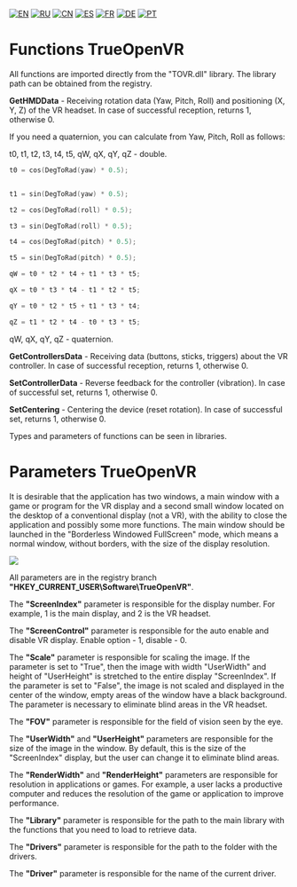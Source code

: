 ﻿[![EN](https://user-images.githubusercontent.com/9499881/27683803-659dc988-5cd8-11e7-9c05-0b747e917666.png)](https://github.com/TrueOpenVR/TrueOpenVR-Core/blob/master/Library/README.md) 
[![RU](https://user-images.githubusercontent.com/9499881/27683795-5b0fbac6-5cd8-11e7-929c-057833e01fb1.png)](https://github.com/TrueOpenVR/TrueOpenVR-Core/blob/master/Library/README.RU.md) 
[![CN](https://user-images.githubusercontent.com/9499881/31012373-978ce414-a522-11e7-9936-387b1c530e2f.png)](https://github.com/TrueOpenVR/TrueOpenVR-Core/blob/master/Library/README.CN.md) 
[![ES](https://user-images.githubusercontent.com/9499881/31012379-9d8f7764-a522-11e7-8bf4-739077369e8b.png)](https://github.com/TrueOpenVR/TrueOpenVR-Core/blob/master/Library/README.ES.md) 
[![FR](https://user-images.githubusercontent.com/9499881/31012387-a7b4aaac-a522-11e7-8485-36ce58dc2d4a.png)](https://github.com/TrueOpenVR/TrueOpenVR-Core/blob/master/Library/README.FR.md) 
[![DE](https://user-images.githubusercontent.com/9499881/31012392-ac051326-a522-11e7-9c8c-2186ddf553d0.png)](https://github.com/TrueOpenVR/TrueOpenVR-Core/blob/master/Library/README.DE.md) 
[![PT](https://user-images.githubusercontent.com/9499881/31012384-a1d1b544-a522-11e7-8a13-3cb53450d55c.png)](https://github.com/TrueOpenVR/TrueOpenVR-Core/blob/master/Library/README.PT.md)
# Functions TrueOpenVR
All functions are imported directly from the "TOVR.dll" library. The library path can be obtained from the registry.


**GetHMDData** - Receiving rotation data (Yaw, Pitch, Roll) and positioning (X, Y, Z) of the VR headset. In case of successful reception, returns 1, otherwise 0.

If you need a quaternion, you can calculate from Yaw, Pitch, Roll as follows:

t0, t1, t2, t3, t4, t5, qW, qX, qY, qZ - double.
```c
t0 = cos(DegToRad(yaw) * 0.5);


t1 = sin(DegToRad(yaw) * 0.5);

t2 = cos(DegToRad(roll) * 0.5);

t3 = sin(DegToRad(roll) * 0.5);

t4 = cos(DegToRad(pitch) * 0.5);

t5 = sin(DegToRad(pitch) * 0.5);

qW = t0 * t2 * t4 + t1 * t3 * t5;

qX = t0 * t3 * t4 - t1 * t2 * t5;

qY = t0 * t2 * t5 + t1 * t3 * t4;

qZ = t1 * t2 * t4 - t0 * t3 * t5;
```

qW, qX, qY, qZ - quaternion.<br>

**GetControllersData** - Receiving data (buttons, sticks, triggers) about the VR controller. In case of successful reception, returns 1, otherwise 0.


**SetControllerData** - Reverse feedback for the controller (vibration). In case of successful set, returns 1, otherwise 0.


**SetCentering** - Centering the device (reset rotation). In case of successful set, returns 1, otherwise 0.


Types and parameters of functions can be seen in libraries.

# Parameters TrueOpenVR
It is desirable that the application has two windows, a main window with a game or program for the VR display and a second small window located on the desktop of a conventional display (not a VR), with the ability to close the application and possibly some more functions.
The main window should be launched in the "Borderless Windowed FullScreen" mode, which means a normal window, without borders, with the size of the display resolution.

![](https://user-images.githubusercontent.com/9499881/27838382-5d76aadc-60fb-11e7-9a1c-a312f2dddccc.png)


All parameters are in the registry branch **"HKEY_CURRENT_USER\Software\TrueOpenVR"**.


The **"ScreenIndex"** parameter is responsible for the display number. For example, 1 is the main display, and 2 is the VR headset.


The **"ScreenControl"** parameter is responsible for the auto enable and disable VR display. Enable option - 1, disable - 0.


The **"Scale"** parameter is responsible for scaling the image. If the parameter is set to "True", then the image with width "UserWidth" and height of "UserHeight" is stretched to the entire display "ScreenIndex".
If the parameter is set to "False", the image is not scaled and displayed in the center of the window, empty areas of the window have a black background. The parameter is necessary to eliminate blind areas in the VR headset.


The **"FOV"** parameter is responsible for the field of vision seen by the eye.


The **"UserWidth"** and **"UserHeight"** parameters are responsible for the size of the image in the window. By default, this is the size of the "ScreenIndex" display, but the user can change it to eliminate blind areas.


The **"RenderWidth"** and **"RenderHeight"** parameters are responsible for resolution in applications or games. For example, a user lacks a productive computer and reduces the resolution of the game or application to improve performance.


The **"Library"** parameter is responsible for the path to the main library with the functions that you need to load to retrieve data.


The **"Drivers"** parameter is responsible for the path to the folder with the drivers.


The **"Driver"** parameter is responsible for the name of the current driver.